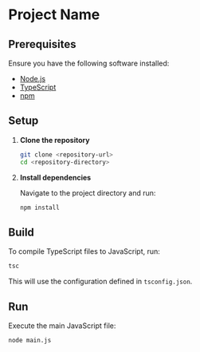 # Project Name

## Prerequisites

Ensure you have the following software installed:

- [Node.js](https://nodejs.org/)
- [TypeScript](https://www.typescriptlang.org/)
- [npm](https://www.npmjs.com/)

## Setup

1. **Clone the repository**

   ```bash
   git clone <repository-url>
   cd <repository-directory>
   ```

2. **Install dependencies**

   Navigate to the project directory and run:

   ```bash
   npm install
   ```

## Build

To compile TypeScript files to JavaScript, run:

```bash
tsc
```

This will use the configuration defined in `tsconfig.json`.

## Run

Execute the main JavaScript file:

```bash
node main.js
```
